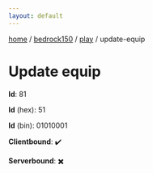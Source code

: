 ```yaml
---
layout: default
---
```


[home](/)  /  [bedrock150](/protocol/bedrock150)  /  [play](/protocol/bedrock150/play)  /  update-equip

# Update equip

**Id**: 81

**Id** (hex): 51

**Id** (bin): 01010001

**Clientbound**: ✔️

**Serverbound**: ✖️

